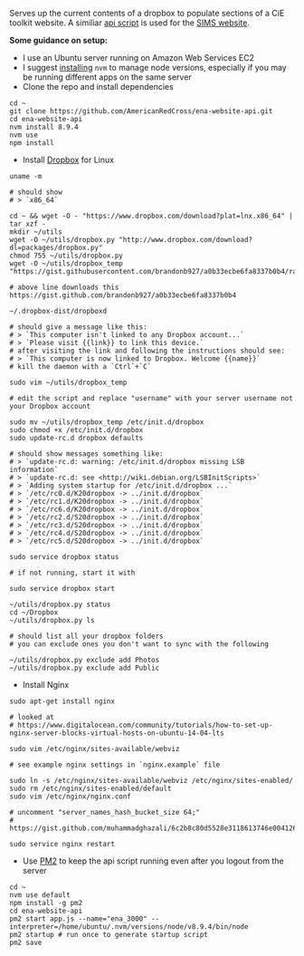 Serves up the current contents of a dropbox to populate sections of a CiE toolkit website. A similiar [api script](https://github.com/AmericanRedCross/sims-website-api) is used for the [SIMS website](https://github.com/AmericanRedCross/sims-website).

__Some guidance on setup:__
- I use an Ubuntu server running on Amazon Web Services EC2
- I suggest [installing](https://github.com/creationix/nvm#install-script) `nvm` to manage node versions, especially if you may be running different apps on the same server
- Clone the repo and install dependencies
```
cd ~
git clone https://github.com/AmericanRedCross/ena-website-api.git
cd ena-website-api
nvm install 8.9.4
nvm use
npm install
```
- Install [Dropbox](https://www.dropbox.com/install-linux) for Linux
```
uname -m

# should show 
# > `x86_64`

cd ~ && wget -O - "https://www.dropbox.com/download?plat=lnx.x86_64" | tar xzf -
mkdir ~/utils
wget -O ~/utils/dropbox.py "http://www.dropbox.com/download?dl=packages/dropbox.py"
chmod 755 ~/utils/dropbox.py
wget -O ~/utils/dropbox_temp "https://gist.githubusercontent.com/brandonb927/a0b33ecbe6fa8337b0b4/raw/ebf643c1dbcaf0d5f4a353e6621f315485438f36/dropbox"

# above line downloads this https://gist.github.com/brandonb927/a0b33ecbe6fa8337b0b4

~/.dropbox-dist/dropboxd

# should give a message like this:
# > `This computer isn't linked to any Dropbox account...`    
# > `Please visit {{link}} to link this device.`
# after visiting the link and following the instructions should see:
# > `This computer is now linked to Dropbox. Welcome {{name}}`
# kill the daemon with a `Ctrl`+`C`

sudo vim ~/utils/dropbox_temp

# edit the script and replace "username" with your server username not your Dropbox account

sudo mv ~/utils/dropbox_temp /etc/init.d/dropbox
sudo chmod +x /etc/init.d/dropbox
sudo update-rc.d dropbox defaults

# should show messages something like:
# > `update-rc.d: warning: /etc/init.d/dropbox missing LSB information`   
# > `update-rc.d: see <http://wiki.debian.org/LSBInitScripts>`   
# > `Adding system startup for /etc/init.d/dropbox ...`   
# > `/etc/rc0.d/K20dropbox -> ../init.d/dropbox`   
# > `/etc/rc1.d/K20dropbox -> ../init.d/dropbox`   
# > `/etc/rc6.d/K20dropbox -> ../init.d/dropbox`   
# > `/etc/rc2.d/S20dropbox -> ../init.d/dropbox`   
# > `/etc/rc3.d/S20dropbox -> ../init.d/dropbox`   
# > `/etc/rc4.d/S20dropbox -> ../init.d/dropbox`   
# > `/etc/rc5.d/S20dropbox -> ../init.d/dropbox`  

sudo service dropbox status

# if not running, start it with 

sudo service dropbox start

~/utils/dropbox.py status
cd ~/Dropbox
~/utils/dropbox.py ls 

# should list all your dropbox folders
# you can exclude ones you don't want to sync with the following

~/utils/dropbox.py exclude add Photos
~/utils/dropbox.py exclude add Public
```
- Install Nginx
```
sudo apt-get install nginx

# looked at 
# https://www.digitalocean.com/community/tutorials/how-to-set-up-nginx-server-blocks-virtual-hosts-on-ubuntu-14-04-lts

sudo vim /etc/nginx/sites-available/webviz

# see example nginx settings in `nginx.example` file

sudo ln -s /etc/nginx/sites-available/webviz /etc/nginx/sites-enabled/
sudo rm /etc/nginx/sites-enabled/default
sudo vim /etc/nginx/nginx.conf

# uncomment "server_names_hash_bucket_size 64;"
# https://gist.github.com/muhammadghazali/6c2b8c80d5528e3118613746e0041263

sudo service nginx restart
```
- Use [PM2](https://github.com/Unitech/pm2) to keep the api script running even after you logout from the server
```
cd ~ 
nvm use default
npm install -g pm2
cd ena-website-api
pm2 start app.js --name="ena_3000" --interpreter=/home/ubuntu/.nvm/versions/node/v8.9.4/bin/node
pm2 startup # run once to generate startup script
pm2 save
```
